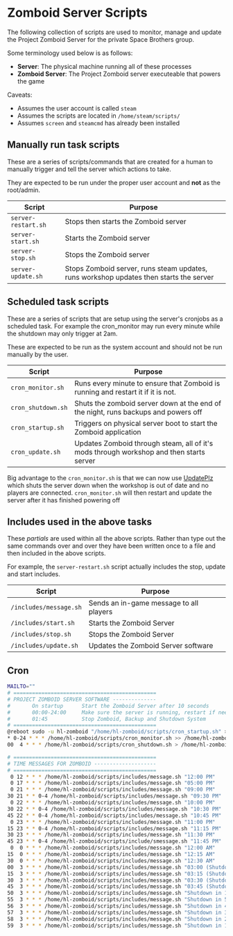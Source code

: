 # Zomboid Server Scripts
The following collection of scripts are used to monitor, manage and update the Project Zomboid Server for the private Space Brothers group.

Some terminology used below is as follows:
- **Server**: The physical machine running all of these processes
- **Zomboid Server**: The Project Zomboid server executeable that powers the game

Caveats:
- Assumes the user account is called `steam`
- Assumes the scripts are located in `/home/steam/scripts/`
- Assumes `screen` and `steamcmd` has already been installed

## Manually run task scripts
These are a series of scripts/commands that are created for a human to manually trigger and tell the server which actions to take.

They are expected to be run under the proper user account and **not** as the root/admin.

| Script | Purpose |
| ------------ | ------------ |
| `server-restart.sh` | Stops then starts the Zomboid server |
| `server-start.sh` | Starts the Zomboid server |
| `server-stop.sh` | Stops the Zomboid server |
| `server-update.sh` | Stops Zomboid server, runs steam updates, runs workshop updates then starts the server |

## Scheduled task scripts
These are a series of scripts that are setup using the server's cronjobs as a scheduled task. For example the cron_monitor may run every minute while the shutdown may only trigger at 2am.

These are expected to be run as the system account and should not be run manually by the user.

| Script | Purpose |
| ------------ | ------------ |
| `cron_monitor.sh` | Runs every minute to ensure that Zomboid is running and restart it if it is not. |
| `cron_shutdown.sh` | Shuts the zomboid server down at the end of the night, runs backups and powers off |
| `cron_startup.sh` | Triggers on physical server boot to start the Zomboid application |
| `cron_update.sh` | Updates Zomboid through steam, all of it's mods through workshop and then starts server |

Big advantage to the `cron_monitor.sh` is that we can now  use [UpdatePlz](https://steamcommunity.com/sharedfiles/filedetails/?id=2779169728) which shuts the server down when the workshop is out of date and no players are connected. `cron_monitor.sh` will then restart and update the server after it has finished powering off

## Includes used in the above tasks
These *partials* are used within all the above scripts. Rather than type out the same commands over and over they have been written once to a file and then included in the above scripts.

For example, the `server-restart.sh` script actually includes the stop, update and start includes.

| Script | Purpose |
| ------------ | ------------ |
| `/includes/message.sh` | Sends an in-game message to all players |
| `/includes/start.sh` | Starts the Zomboid Server |
| `/includes/stop.sh` | Stops the Zomboid Server |
| `/includes/update.sh` | Updates the Zomboid Server software |

## Cron
```bash
MAILTO=""
# ==============================================
# PROJECT ZOMBOID SERVER SOFTWARE --------------
#       On startup      Start the Zomboid Server after 10 seconds
#       00:00-24:00     Make sure the server is running, restart if needed
#       01:45           Stop Zomboid, Backup and Shutdown System
# ==============================================
@reboot sudo -u hl-zomboid "/home/hl-zomboid/scripts/cron_startup.sh" > /home/hl-zomboid/logs/autostart.log
* 0-24 * * * /home/hl-zomboid/scripts/cron_monitor.sh >> /home/hl-zomboid/logs/monitor.log
00  4 * * * /home/hl-zomboid/scripts/cron_shutdown.sh > /home/hl-zomboid/logs/autoshutdown.log

# ==============================================
# TIME MESSAGES FOR ZOMBOID --------------------
# ==============================================
 0 12 * * * /home/hl-zomboid/scripts/includes/message.sh "12:00 PM"
 0 17 * * * /home/hl-zomboid/scripts/includes/message.sh "05:00 PM"
 0 21 * * * /home/hl-zomboid/scripts/includes/message.sh "09:00 PM"
30 21 * * 0-4 /home/hl-zomboid/scripts/includes/message.sh "09:30 PM"
 0 22 * * * /home/hl-zomboid/scripts/includes/message.sh "10:00 PM"
30 22 * * 0-4 /home/hl-zomboid/scripts/includes/message.sh "10:30 PM"
45 22 * * 0-4 /home/hl-zomboid/scripts/includes/message.sh "10:45 PM"
 0 23 * * * /home/hl-zomboid/scripts/includes/message.sh "11:00 PM"
15 23 * * 0-4 /home/hl-zomboid/scripts/includes/message.sh "11:15 PM"
30 23 * * * /home/hl-zomboid/scripts/includes/message.sh "11:30 PM"
45 23 * * 0-4 /home/hl-zomboid/scripts/include/smessage.sh "11:45 PM"
 0  0 * * * /home/hl-zomboid/scripts/includes/message.sh "12:00 AM"
15  0 * * * /home/hl-zomboid/scripts/includes/message.sh "12:15 AM"
30  0 * * * /home/hl-zomboid/scripts/includes/message.sh "12:30 AM"
00  3 * * * /home/hl-zomboid/scripts/includes/message.sh "03:00 (Shutdown in 01 hour)"
15  3 * * * /home/hl-zomboid/scripts/includes/message.sh "03:15 (Shutdown in 45 minutes)"
30  3 * * * /home/hl-zomboid/scripts/includes/message.sh "03:30 (Shutdown in 30 minutes)"
45  3 * * * /home/hl-zomboid/scripts/includes/message.sh "03:45 (Shutdown in 15 minutes)"
50  3 * * * /home/hl-zomboid/scripts/includes/message.sh "Shutdown in 10 minutes"
55  3 * * * /home/hl-zomboid/scripts/includes/message.sh "Shutdown in 5 minutes"
56  3 * * * /home/hl-zomboid/scripts/includes/message.sh "Shutdown in 4 minutes"
57  3 * * * /home/hl-zomboid/scripts/includes/message.sh "Shutdown in 3 minutes"
58  3 * * * /home/hl-zomboid/scripts/includes/message.sh "Shutdown in 2 minutes"
59  3 * * * /home/hl-zomboid/scripts/includes/message.sh "Shutdown in 1 minute"
```
